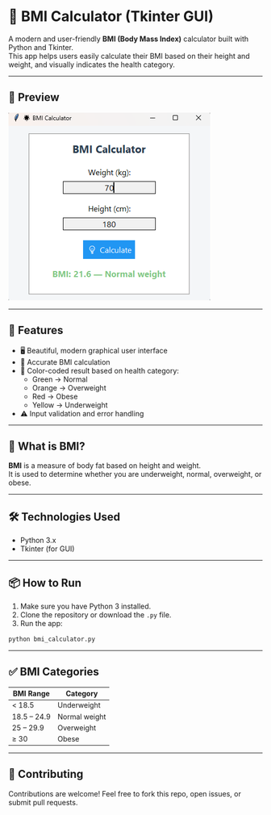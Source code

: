 

# 🌟 BMI Calculator (Tkinter GUI)

A modern and user-friendly **BMI (Body Mass Index)** calculator built with Python and Tkinter.  
This app helps users easily calculate their BMI based on their height and weight, and visually indicates the health category.

---

## 📸 Preview

![Screenshot](screenshot.png) 

---

## 🚀 Features

- 🖥️ Beautiful, modern graphical user interface
- 🧮 Accurate BMI calculation
- 🌈 Color-coded result based on health category:
  - Green → Normal
  - Orange → Overweight
  - Red → Obese
  - Yellow → Underweight
- ⚠️ Input validation and error handling

---

## 🧠 What is BMI?

**BMI** is a measure of body fat based on height and weight.  
It is used to determine whether you are underweight, normal, overweight, or obese.

---

## 🛠️ Technologies Used

- Python 3.x
- Tkinter (for GUI)

---

## 📦 How to Run

1. Make sure you have Python 3 installed.
2. Clone the repository or download the `.py` file.
3. Run the app:

```bash
python bmi_calculator.py
````

---

## ✅ BMI Categories

| BMI Range   | Category      |
| ----------- | ------------- |
| < 18.5      | Underweight   |
| 18.5 – 24.9 | Normal weight |
| 25 – 29.9   | Overweight    |
| ≥ 30        | Obese         |

---

## 🤝 Contributing

Contributions are welcome! Feel free to fork this repo, open issues, or submit pull requests.




